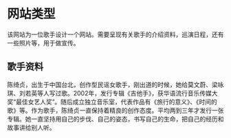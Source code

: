 # 网站类型

该网站为一位歌手设计一个网站。需要呈现有关歌手的介绍资料，巡演日程，还有一些照片等，用于做宣传。

## 歌手资料

陈绮贞，出生于中国台北，创作型民谣女歌手，刚出道的时候，她给莫文蔚、梁咏琪、刘若英等人写过歌。2002年，发行专辑《吉他手》，获华语流行音乐传媒大奖“最佳女艺人奖”。随后成立独立音乐室，代表作品有《旅行的意义》、《时间的歌》等。作为歌手，陈绮贞一直保持着精良的创作态度。平均两到三年才发行一张专辑。她一直坚持用自己的步伐、自己的姿态，书写自己的生命，把自己的经历和故事讲给别人听。